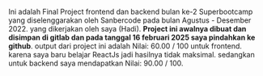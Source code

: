 Ini adalah Final Project frontend dan backend bulan ke-2 Superbootcamp yang diselenggarakan oleh Sanbercode pada bulan Agustus - Desember 2022. 
yang dikerjakan oleh saya (Hadi). 
<b>Project ini awalnya dibuat dan disimpan di gitlab dan pada tanggal 16 februari 2025 saya pindahkan ke github</b>.
output dari project ini adalah Nilai: 60.00 / 100 untuk frontend. karena saya baru belajar ReactJs jadi hasilnya tidak maksimal.
sedangkan untuk backend saya mendapatkan Nilai: 90.00 / 100.
